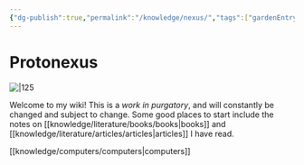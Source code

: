 ```yaml
---
{"dg-publish":true,"permalink":"/knowledge/nexus/","tags":["gardenEntry"]}
---
```



# Protonexus
![|125](https://books.theunseen.city/images/avatars/7d236d9a-255d-4601-b059-3b61d29c4abc.png)

Welcome to my wiki! This is a *work in purgatory*, and will constantly be changed and subject to change. Some good places to start include the notes on [[knowledge/literature/books/books\|books]] and [[knowledge/literature/articles/articles\|articles]] I have read.

[[knowledge/computers/computers\|computers]]

